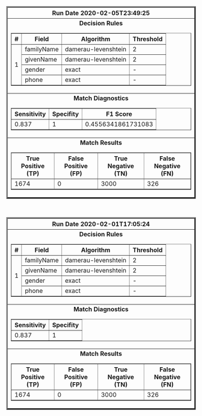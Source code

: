 <table border='3' border='1' cellspacing='0' cellpadding='10'>
            <tr>
              <th><center> <b>Run Date 2020-02-05T23:49:25</b></center></th>
            </tr>
            <tr>
              <td><center><b>Decision Rules</b><table border='1' cellspacing='0'>
    <tr>
      <th>#</th><th>Field</th><th>Algorithm</th><th>Threshold</th>
    </tr><tr><td rowspan=4>1</td><td>familyName</td><td>damerau-levenshtein</td><td>2</td></tr><tr><td>givenName</td><td>damerau-levenshtein</td><td>2</td></tr><tr><td>gender</td><td>exact</td><td>-</td></tr><tr><td>phone</td><td>exact</td><td>-</td></tr></table></center></td>
            </tr>
            <tr>
              <td><center><b>Match Diagnostics</b><br><table border='1' cellspacing='0'>
            <tr>
              <th>Sensitivity</th><th>Specifity</th><th>F1 Score</th>
            </tr>
            <tr>
              <td>0.837</td><td>1</td><td>0.4556341861731083</td>
            </tr>
          </table></center></td>
            </tr>
            <tr>
              <td><center><b>Match Results</b><br><table border='1' cellspacing='0'>
            <tr>
              <th>True Positive (TP)</th><th>False Positive (FP)</th><th>True Negative (TN)</th><th>False Negative (FN)</th>
            </tr>
            <tr>
              <td>1674</td><td>0</td><td>3000</td><td>326</td>
            </tr>
          </table></center></td>
            </tr>
          </table><br><table border='3' border='1' cellspacing='0' cellpadding='10'>
  <tr>
    <th>
      <center> <b>Run Date 2020-02-01T17:05:24</b></center>
    </th>
  </tr>
  <tr>
    <td>
      <center><b>Decision Rules</b>
        <table border='1' cellspacing='0'>
          <tr>
            <th>#</th>
            <th>Field</th>
            <th>Algorithm</th>
            <th>Threshold</th>
          </tr>
          <tr>
            <td rowspan=4>1</td>
            <td>familyName</td>
            <td>damerau-levenshtein</td>
            <td>2</td>
          </tr>
          <tr>
            <td>givenName</td>
            <td>damerau-levenshtein</td>
            <td>2</td>
          </tr>
          <tr>
            <td>gender</td>
            <td>exact</td>
            <td>-</td>
          </tr>
          <tr>
            <td>phone</td>
            <td>exact</td>
            <td>-</td>
          </tr>
        </table>
      </center>
    </td>
  </tr>
  <tr>
    <td>
      <center><b>Match Diagnostics</b><br>
        <table border='1' cellspacing='0'>
          <tr>
            <th>Sensitivity</th>
            <th>Specifity</th>
          </tr>
          <tr>
            <td>0.837</td>
            <td>1</td>
          </tr>
        </table>
      </center>
    </td>
  </tr>
  <tr>
    <td>
      <center><b>Match Results</b><br>
        <table border='1' cellspacing='0'>
          <tr>
            <th>True Positive (TP)</th>
            <th>False Positive (FP)</th>
            <th>True Negative (TN)</th>
            <th>False Negative (FN)</th>
          </tr>
          <tr>
            <td>1674</td>
            <td>0</td>
            <td>3000</td>
            <td>326</td>
          </tr>
        </table>
      </center>
    </td>
  </tr>
</table><br>
